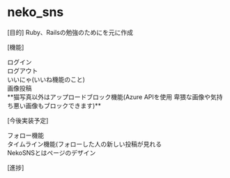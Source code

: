 # neko_sns

[目的]
Ruby、Railsの勉強のためにを元に作成

[機能]
<dl>
  <dt>ログイン</dt>
  <dt>ログアウト</dt>
  <dt>いいにゃ(いいね機能のこと)</dt>
  <dt>画像投稿</dt>
  <dt>**猫写真以外はアップロードブロック機能(Azure APIを使用 卑猥な画像や気持ち悪い画像もブロックできます)**
</dt>
</dl>


[今後実装予定]
<dl>
  <dt>フォロー機能</dt>
  <dt>タイムライン機能(フォローした人の新しい投稿が見れる</dt>
  <dt>NekoSNSとはページのデザイン</dt>
</dl>

[進捗]

